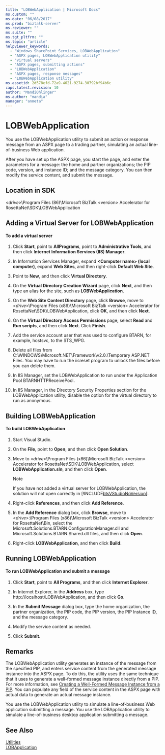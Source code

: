 ```yaml
---
title: "LOBWebApplication | Microsoft Docs"
ms.custom: ""
ms.date: "06/08/2017"
ms.prod: "biztalk-server"
ms.reviewer: ""
ms.suite: ""
ms.tgt_pltfrm: ""
ms.topic: "article"
helpviewer_keywords: 
  - "Windows SharePoint Services, LOBWebApplication"
  - "ASPX pages, LOBWebApplication utility"
  - "virtual servers"
  - "ASPX pages, submitting actions"
  - "LOBWebApplication"
  - "ASPX pages, response messages"
  - "LOBWebApplication utility"
ms.assetid: 2d578efd-72a9-4621-9274-30792bf94b6c
caps.latest.revision: 10
author: "MandiOhlinger"
ms.author: "mandia"
manager: "anneta"
---
```

# LOBWebApplication
You use the LOBWebApplication utility to submit an action or response message from an ASPX page to a trading partner, simulating an actual line-of-business Web application.  
  
 After you have set up the ASPX page, you start the page, and enter the parameters for a message: the home and partner organizations; the PIP code, version, and instance ID; and the message category. You can then modify the service content, and submit the message.  
  
## Location in SDK  
 \<*drive*\>\Program Files (86)\Microsoft BizTalk \<version\> Accelerator for RosettaNet\SDK\LOBWebApplication  
  
## Adding a Virtual Server for LOBWebApplication  
  
#### To add a virtual server  
  
1.  Click **Start**, point to **AllPrograms**, point to **Administrative Tools**, and then click **Internet Information Services (IIS) Manager**.  
  
2.  In Information Services Manager, expand **\<Computer name\> (local computer)**, expand **Web Sites**, and then right-click **Default Web Site**.  
  
3.  Point to **New**, and then click **Virtual Directory**.  
  
4.  On the **Virtual Directory Creation Wizard** page, click **Next**, and then type an alias for the site, such as **LOBWebApplication**.  
  
5.  On the **Web Site Content Directory** page, click **Browse**, move to \<*drive*\>\Program Files (x86)\Microsoft BizTalk \<version\> Accelerator for RosettaNet\SDK\LOBWebApplication, click **OK**, and then click **Next**.  
  
6.  On the **Virtual Directory Access Permissions** page, select **Read** and **Run scripts**, and then click **Next**. Click **Finish**.  
  
7.  Add the service account user that was used to configure BTARN, for example, hostsvc, to the STS_WPG.  
  
8.  Delete all files from C:\WINDOWS\Microsoft.NET\Framework\v2.0.\Temporary ASP.NET Files. You may have to run the iisreset program to unlock the files before you can delete them.  
  
9. In IIS Manager, set the LOBWebApplication to run under the Application Pool BTARNHTTPReceivePool.  
  
10. In IIS Manager, in the Directory Security Properties section for the LOBWebApplication utility, disable the option for the virtual directory to run as anonymous.  
  
## Building LOBWebApplication  
  
#### To build LOBWebApplication  
  
1.  Start Visual Studio.  
  
2.  On the **File**, point to **Open**, and then click **Open Solution**.  
  
3.  Move to \<*drive*\>\Program Files (x86)\Microsoft BizTalk \<version\> Accelerator for RosettaNet\SDK\LOBWebApplication, select **LOBWebApplication.sln**, and then click **Open**.  
  
    > [!NOTE]
    >  If you have not added a virtual server for LOBWebApplication, the solution will not open correctly in [!INCLUDE[btsVStudioNoVersion](../../includes/btsvstudionoversion-md.md)].  
  
4.  Right-click **References**, and then click **Add Reference**.  
  
5.  In the **Add Reference** dialog box, click **Browse**, move to \<*drive*\>:\Program Files (x86)\Microsoft BizTalk \<version\> Accelerator for RosettaNet\Bin, select the Microsoft.Solutions.BTARN.ConfigurationManager.dll and Microsoft.Solutions.BTARN.Shared.dll files, and then click **Open**.  
  
6.  Right-click **LOBWebApplication**, and then click **Build**.  
  
## Running LOBWebApplication  
  
#### To run LOBWebApplication and submit a message  
  
1.  Click **Start**, point to **All Programs**, and then click **Internet Explorer**.  
  
2.  In Internet Explorer, in the **Address** box, type http://localhost/LOBWebApplication, and then click **Go**.  
  
3.  In the **Submit Message** dialog box, type the home organization, the partner organization, the PIP code, the PIP version, the PIP Instance ID, and the message category.  
  
4.  Modify the service content as needed.  
  
5.  Click **Submit**.  
  
## Remarks  
 The LOBWebApplication utility generates an instance of the message from the specified PIP, and enters service content from the generated message instance into the ASPX page. To do this, the utility uses the same technique that it uses to generate a well-formed message instance directly from a PIP. For more information, see [Creating a Well-Formed Message Instance from a PIP](../../adapters-and-accelerators/accelerator-rosettanet/creating-a-well-formed-message-instance-from-a-pip.md). You can populate any field of the service content in the ASPX page with actual data to generate an actual message instance.  
  
 You use the LOBWebApplication utility to simulate a line-of-business Web application submitting a message. You use the LOBApplication utility to simulate a line-of-business desktop application submitting a message.  
  
## See Also  
 [Utilities](../../adapters-and-accelerators/accelerator-rosettanet/utilities1.md)   
 [LOBApplication](../../adapters-and-accelerators/accelerator-rosettanet/lobapplication.md)
